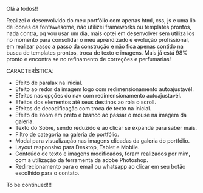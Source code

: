 ﻿Olá a todos!!

Realizei o desenvolvido do meu portfólio com apenas html, css, js e uma lib de ícones da fontawesome, não utilizei frameworks ou templates prontos, nada contra, pq vou usar um dia, mais optei em desenvolver sem utiliza los no momento para consolidar o meu aprendizado e evolução profissional, em realizar passo a passo da construção e não fica apenas contido na busca de templates prontos, troca de texto e imagens. Mais já está 98% pronto e encontra se no refinamento de correções e perfumarias!

CARACTERÍSTICA:

- Efeito de paralax na inicial.
- Efeito ao redor da imagem logo com redimensionamento autoajustavél.
- Efeitos nas opções do nav com redimensionamento autoajustavél.
- Efeitos dos elementos até seus destinos ao rola o scroll.
- Efeitos de decodificação com troca de texto na inicial.
- Efeito de zoom em preto e branco ao passar o mouse na imagem da galeria.
- Texto do Sobre, sendo reduzido e ao clicar se expande para saber mais.
- Filtro de categoria na galeria de portfólio.
- Modal para visualização nas imagens clicadas da galeria do portfólio.
- Layout responsivo para Desktop, Tablet e Mobile.
- Conteúdo de texto e imagens modificados, foram realizados por mim, com a utilização da ferramenta da adobe Photoshop.
- Redirecionamento para o email ou whatsapp ao clicar em seu botão escolhido para o contato.

To be continued!!!


